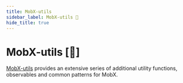 ```yaml
---
title: MobX-utils
sidebar_label: MobX-utils 🚀
hide_title: true
---
```


<script async type="text/javascript" src="//cdn.carbonads.com/carbon.js?serve=CEBD4KQ7&placement=mobxjsorg" id="_carbonads_js"></script>

# MobX-utils [🚀]

[MobX-utils](https://github.com/mobxjs/mobx-utils) provides an extensive series of additional utility functions, observables and common patterns for MobX.
